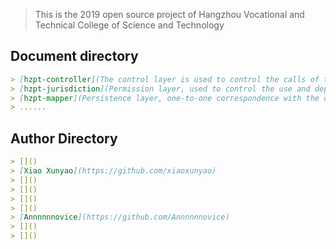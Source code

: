 > This is the 2019 open source project of Hangzhou Vocational and Technical College of Science and Technology

## Document directory
```markdown
> [hzpt-controller](The control layer is used to control the calls of the API interface and the service layer)
> [hzpt-jurisdiction](Permission layer, used to control the use and deployment of permissions)
> [hzpt-mapper](Persistence layer, one-to-one correspondence with the database)
> ......
```

## Author Directory
```markdown
> []()
> [Xiao Xunyao](https://github.com/xiaoxunyao)
> []()
> []()
> []()
> []()
> [Annnnnnovice](https://github.com/Annnnnnovice)
> []()
> []()
```